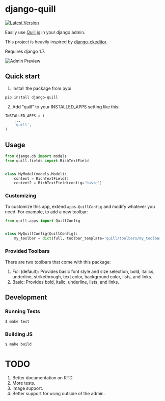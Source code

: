 # django-quill

[![Latest Version](https://pypip.in/version/django-quill/badge.svg)](https://pypi.python.org/pypi/django-quill/)

Easily use [Quill.js](http://quilljs.com/) in your django admin.

This project is heavily inspired by [django-ckeditor](https://github.com/django-ckeditor/django-ckeditor).

Requires django 1.7.

![Admin Preview](/.screenshots/admin.png?raw=true)

## Quick start

1. Install the package from pypi

```bash
pip install django-quill
```

2. Add "quill" to your INSTALLED_APPS setting like this:

```python
INSTALLED_APPS = (
    ...
    'quill',
)
```

## Usage

```python
from django.db import models
from quill.fields import RichTextField


class MyModel(models.Model):
    content = RichTextField()
    content2 = RichTextField(config='basic')
```

### Customizing

To customize this app, extend ``apps.QuillConfig`` and modify whatever you need. For example, to add a new toolbar:

```python
from quill.apps import QuillConfig


class MyQuillConfig(QuillConfig):
    my_toolbar = dict(full, toolbar_template='quill/toolbars/my_toolbar.html')
```

### Provided Toolbars

There are two toolbars that come with this package:

1. Full (default): Provides basic font style and size selection, bold, italics, underline, strikethrough, text color, background color, lists, and links.
2. Basic: Provides bold, italic, underline, lists, and links.

## Development

### Running Tests

```bash
$ make test
```

### Building JS

```bash
$ make build
```


# TODO

1. Better documentation on RTD.
2. More tests.
3. Image support.
4. Better support for using outside of the admin.
